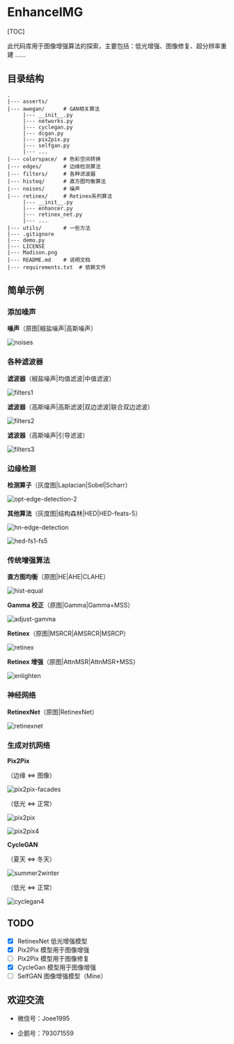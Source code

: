 # EnhanceIMG

[TOC]

此代码库用于图像增强算法的探索，主要包括：低光增强、图像修复、超分辨率重建 …… 

## 目录结构

```
.
|--- asserts/
|--- awegan/      # GAN相关算法
     |--- __init__.py
     |--- networks.py
     |--- cyclegan.py
     |--- dcgan.py
     |--- pix2pix.py
     |--- selfgan.py
     |--- ...
|--- colorspace/  # 色彩空间转换
|--- edges/       # 边缘检测算法
|--- filters/     # 各种滤波器
|--- histeq/      # 直方图均衡算法
|--- noises/      # 噪声
|--- retinex/     # Retinex系列算法
     |--- __init__.py
     |--- enhancer.py
     |--- retinex_net.py
     |--- ...
|--- utils/       # 一些方法
|--- .gitignore
|--- demo.py
|--- LICENSE
|--- Madison.png
|--- README.md    # 说明文档
|--- requirements.txt  # 依赖文件
```

## 简单示例

### 添加噪声

**噪声**（原图|椒盐噪声|高斯噪声）

![noises](https://cdn.jsdelivr.net/gh/atomicoo/picture-bed@latest/2021/04/1619614042-noises.png)

### 各种滤波器

**滤波器**（椒盐噪声|均值滤波|中值滤波）

![filters1](https://cdn.jsdelivr.net/gh/atomicoo/picture-bed@latest/2021/04/1619614242-filters1.png)

**滤波器**（高斯噪声|高斯滤波|双边滤波|联合双边滤波）

![filters2](https://cdn.jsdelivr.net/gh/atomicoo/picture-bed@latest/2021/04/1619614258-filters2.png)

**滤波器**（高斯噪声|引导滤波）

![filters3](https://cdn.jsdelivr.net/gh/atomicoo/picture-bed@latest/2021/04/1619614271-filters3.png)

### 边缘检测

**检测算子**（灰度图|Laplacian|Sobel|Scharr）

![opt-edge-detection-2](https://cdn.jsdelivr.net/gh/atomicoo/picture-bed@latest/2021/05/1619852372-opt-edge-detection-2.png)

**其他算法**（灰度图|结构森林|HED|HED-feats-5）

![hn-edge-detection](https://cdn.jsdelivr.net/gh/atomicoo/picture-bed@latest/2021/05/1619852478-hn-edge-detection.png)

![hed-fs1-fs5](https://cdn.jsdelivr.net/gh/atomicoo/picture-bed@latest/2021/05/1619955819-hed-fs1-fs5.png)

### 传统增强算法

**直方图均衡**（原图|HE|AHE|CLAHE）

![hist-equal](https://cdn.jsdelivr.net/gh/atomicoo/picture-bed@latest/2021/04/1619614292-hist-equal.png)

**Gamma 校正**（原图|Gamma|Gamma+MSS）

![adjust-gamma](https://cdn.jsdelivr.net/gh/atomicoo/picture-bed@latest/2021/04/1619684267-adjust-gamma.png)

**Retinex**（原图|MSRCR|AMSRCR|MSRCP）

![retinex](https://cdn.jsdelivr.net/gh/atomicoo/picture-bed@latest/2021/04/1619614304-retinex.png)

**Retinex 增强**（原图|AttnMSR|AttnMSR+MSS）

![enlighten](https://cdn.jsdelivr.net/gh/atomicoo/picture-bed@latest/2021/04/1619614316-enlighten.png)

### 神经网络

**RetinexNet**（原图|RetinexNet）

![retinexnet](https://cdn.jsdelivr.net/gh/atomicoo/picture-bed@latest/2021/04/1619668202-retinexnet.png)

### 生成对抗网络

**Pix2Pix**

（边缘 <=> 图像）

![pix2pix-facades](https://cdn.jsdelivr.net/gh/atomicoo/picture-bed@latest/2021/05/1620004141-pix2pix-facades.png)

（低光 <=> 正常）

![pix2pix](https://cdn.jsdelivr.net/gh/atomicoo/picture-bed@latest/2021/05/1619955841-pix2pix.png)

![pix2pix4](https://cdn.jsdelivr.net/gh/atomicoo/picture-bed@latest/2021/05/1620038713-pix2pix4.png)

**CycleGAN**

（夏天 <=> 冬天）

![summer2winter](https://cdn.jsdelivr.net/gh/atomicoo/picture-bed@latest/2021/05/1619937669-summer2winter.png)

（低光 <=> 正常）

![cyclegan4](https://cdn.jsdelivr.net/gh/atomicoo/picture-bed@latest/2021/05/1620037334-cyclegan4.png)

## TODO

- [x] RetinexNet 低光增强模型
- [x] Pix2Pix 模型用于图像增强
- [ ] Pix2Pix 模型用于图像修复
- [x] CycleGan 模型用于图像增强
- [ ] SelfGAN 图像增强模型（Mine）

## 欢迎交流

- 微信号：Joee1995

- 企鹅号：793071559
